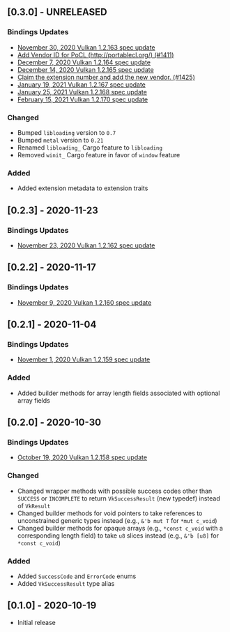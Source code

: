 ## [0.3.0] - UNRELEASED

### Bindings Updates
- [November 30, 2020 Vulkan 1.2.163 spec update](https://github.com/KhronosGroup/Vulkan-Docs/commit/a48d8432aacf8a23de3c471d6fa074d0a326cfcc)
- [Add Vendor ID for PoCL (http://portablecl.org/) (#1411)](https://github.com/KhronosGroup/Vulkan-Docs/commit/d39f6fc50e778e9982e83e08ab6b7711f81432fe)
- [December 7, 2020 Vulkan 1.2.164 spec update](https://github.com/KhronosGroup/Vulkan-Docs/commit/8f718b4194ed1e0a572d37072e5558dd9ceabcb0)
- [December 14, 2020 Vulkan 1.2.165 spec update](https://github.com/KhronosGroup/Vulkan-Docs/commit/ffbc67c499b92e864ad51275e606468975b5e397)
- [Claim the extension number and add the new vendor. (#1425)](https://github.com/KhronosGroup/Vulkan-Docs/commit/4b93f2838c8864923be81ddc00589a26003394a6)
- [January 19, 2021 Vulkan 1.2.167 spec update](https://github.com/KhronosGroup/Vulkan-Docs/commit/d342f27444fbc31244458a23994aed818a4902ba)
- [January 25, 2021 Vulkan 1.2.168 spec update](https://github.com/KhronosGroup/Vulkan-Docs/commit/cd10a156f111cfc930c1821cc41b987661a22c76)
- [February 15, 2021 Vulkan 1.2.170 spec update](https://github.com/KhronosGroup/Vulkan-Docs/commit/815e07c850d642d996292f5cdec25d41ecdff0d0)

### Changed
- Bumped `libloading` version to `0.7`
- Bumped `metal` version to `0.21`
- Renamed `libloading_` Cargo feature to `libloading`
- Removed `winit_` Cargo feature in favor of `window` feature

### Added
- Added extension metadata to extension traits

## [0.2.3] - 2020-11-23

### Bindings Updates
- [November 23, 2020 Vulkan 1.2.162 spec update](https://github.com/KhronosGroup/Vulkan-Docs/commit/c5d94a31766e91607473ca0049a293e3f632c6ff)

## [0.2.2] - 2020-11-17

### Bindings Updates
- [November 9, 2020 Vulkan 1.2.160 spec update](https://github.com/KhronosGroup/Vulkan-Docs/commit/f90136facacd25f016e523064f03713bdfe1b22d)

## [0.2.1] - 2020-11-04

### Bindings Updates
- [November 1, 2020 Vulkan 1.2.159 spec update](https://github.com/KhronosGroup/Vulkan-Docs/commit/9adbc1846ddad202a0584f5c03a1916cf9801179)

### Added
- Added builder methods for array length fields associated with optional array fields

## [0.2.0] - 2020-10-30

### Bindings Updates
- [October 19, 2020 Vulkan 1.2.158 spec update](https://github.com/KhronosGroup/Vulkan-Docs/commit/9fd8fd599b47a67b2eb078b2f5c9e6a2adc922a4)

### Changed
- Changed wrapper methods with possible success codes other than `SUCCESS` or `INCOMPLETE` to return `VkSuccessResult` (new typedef) instead of `VkResult`
- Changed builder methods for void pointers to take references to unconstrained generic types instead (e.g., `&'b mut T` for `*mut c_void`)
- Changed builder methods for opaque arrays (e.g., `*const c_void` with a corresponding length field) to take `u8` slices instead (e.g., `&'b [u8]` for `*const c_void`)

### Added
- Added `SuccessCode` and `ErrorCode` enums
- Added `VkSuccessResult` type alias

## [0.1.0] - 2020-10-19
- Initial release
